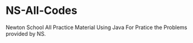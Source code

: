 # NS-All-Codes

Newton School All Practice Material Using Java
For Pratice the Problems provided by NS.
